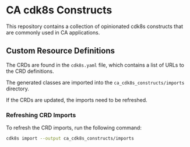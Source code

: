 # CA cdk8s Constructs

This repository contains a collection of opinionated cdk8s constructs that are commonly used in CA applications.

## Custom Resource Definitions

The CRDs are found in the `cdk8s.yaml` file, which contains a list of URLs to the CRD definitions.

The generated classes are imported into the `ca_cdk8s_constructs/imports` directory.

If the CRDs are updated, the imports need to be refreshed.

### Refreshing CRD Imports

To refresh the CRD imports, run the following command:

```bash
cdk8s import --output ca_cdk8s_constructs/imports
```

